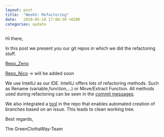 ```yaml
---
layout: post
title:  "Week5: Refactoring"
date:   2020-05-18 17:00:30 +0200
categories: update
---
```


Hi there,

In this post we present you our git repos in which we did the refactoring stuff.

[Repo_Zeno](https://github.com/zeno420/Fowler)

[Repo_Nico](https://github.com/) -> will be added soon

We use IntelliJ as our IDE. IntelliJ offers lots of refactoring methods. Such as Rename (variable,function,...) or Move/Extract Function.
All methods used during refactoring can be seen in the [commit messages](https://github.com/zeno420/Fowler/commits/master).

We also integrated a [tool](https://github.com/marketplace/actions/create-issue-branch) in the repo that enables automated creation of branches based on an issue. This leads to clean working tree. 

Best regards,

The GreenClothaWay-Team

